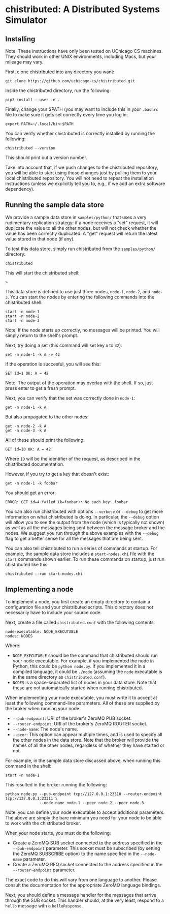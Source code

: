 chistributed: A Distributed Systems Simulator
=============================================

Installing
----------

Note: These instructions have only been tested on UChicago CS machines. They
should work in other UNIX environments, including Macs, but your mileage
may vary.

First, clone chistributed into any directory you want:

    git clone https://github.com/uchicago-cs/chistributed.git

Inside the chistributed directory, run the following:

    pip3 install --user -e .

Finally, change your $PATH (you may want to include this in your `.bashrc`
file to make sure it gets set correctly every time you log in:

    export PATH=~/.local/bin:$PATH

You can verify whether chistributed is correctly installed by running
the following:

    chistributed --version

This should print out a version number.

Take into account that, if we push changes to the chistributed repository, you
will be able to start using those changes just by pulling them to your local
chistributed repository. You will not need to repeat the installation instructions
(unless we explicitly tell you to, e.g., if we add an extra software dependency).


Running the sample data store
-----------------------------

We provide a sample data store in `samples/python/` that uses a very rudimentary
replication strategy: if a node receives a "set" request, it will duplicate the
value to all the other nodes, but will not check whether the value has been correctly
duplicated. A "get" request will return the latest value stored in that node (if any).

To test this data store, simply run chistributed from the `samples/python/` directory:

    chistributed

This will start the chistributed shell:

    >

This data store is defined to use just three nodes, `node-1`, `node-2`, and `node-3`. You
can start the nodes by entering the following commands into the chistributed shell:

    start -n node-1
    start -n node-2
    start -n node-3

Note: If the node starts up correctly, no messages will be printed. You will simply return
to the shell's prompt.

Next, try doing a set (this command will set key `A` to `42`):

    set -n node-1 -k A -v 42

If the operation is succesful, you will see this:

    SET id=1 OK: A = 42

Note: The output of the operation may overlap with the shell. If so, just press enter to get a fresh prompt.

Next, you can verify that the set was correctly done in `node-1`:

    get -n node-1 -k A

But also propagated to the other nodes:

    get -n node-2 -k A
    get -n node-3 -k A

All of these should print the following:

    GET id=ID OK: A = 42

Where `ID` will be the identifier of the request, as described in the chistributed documentation.

However, if you try to get a key that doesn't exist:

    get -n node-1 -k foobar

You should get an error:

    ERROR: GET id=4 failed (k=foobar): No such key: foobar

You can also run chistributed with options `--verbose` or `--debug`
to get more information on what chistributed is doing. In particular, the `--debug` option will
allow you to see the output from the node (which is typically not shown) as well as all the
messages being sent between the message broker and the nodes. We suggest you run through the
above examples with the `--debug` flag to get a better sense for all the messages that are
being sent.

You can also tell chistributed to run a series of commands at startup. For example, the sample
data store includes a `start-nodes.chi` file with the `start` commands shown earlier. To run
these commands on startup, just run chistributed like this:

    chistributed --run start-nodes.chi

Implementing a node
-------------------

To implement a node, you first create an empty directory to contain a configuration file and your chistributed scripts. This directory does not necessarily have to include your source code.

Next, create a file called `chistributed.conf` with the following contents:

    node-executable: NODE_EXECUTABLE
    nodes: NODES

Where:

- `NODE_EXECUTABLE` should be the command that chistributed should run your node executable. For example, if you implemented the node in Python, this could be `python node.py`.
If you implemented it in a compiled language, it could be `./node` (assuming the `node` executable is in
the same directory as `chistributed.conf`).
- `NODES` is a space-separated list of nodes in your data store. Note that these are not automatically
  started when running chistributed.

When implementing your node executable, you must write it to accept at least the following command-line parameters. All of these are supplied by the broker when running your node:

- `--pub-endpoint`: URI of the broker's ZeroMQ PUB socket.
- `--router-endpoint`: URI of the broker's ZeroMQ ROUTER socket.
- `--node-name`: The node's name.
- `--peer`: This option can appear multiple times, and is used to specify all the other nodes
  in the data store. Note that the broker will provide the names of all the other nodes, regardless
  of whether they have started or not.

For example, in the sample data store discussed above, when running this command in the shell:

    start -n node-1

This resulted in the broker running the following:

    python node.py --pub-endpoint tcp://127.0.0.1:23310 --router-endpoint tcp://127.0.0.1:23311 \
                   --node-name node-1 --peer node-2 --peer node-3

Note: you can define your node executable to accept additional parameters. The above are simply the
bare minimum you need for your node to be able to work with the chistributed broker.

When your node starts, you must do the following:

- Create a ZeroMQ SUB socket connected to the address specified in the `--pub-endpoint` parameter. This
  socket must be subscribed (by setting the ZeroMQ SUBSCRIBE option) to the name specified in the
  `--node-name` parameter.
- Create a ZeroMQ REQ socket connected to the address specified in the `--router-endpoint` parameter.

The exact code to do this will vary from one language to another. Please consult the documentation
for the appropriate ZeroMQ language bindings.

Next, you should define a message handler for the messages that arrive through the SUB socket.
This handler should, at the very least, respond to a `hello` message with a `helloResponse`.



